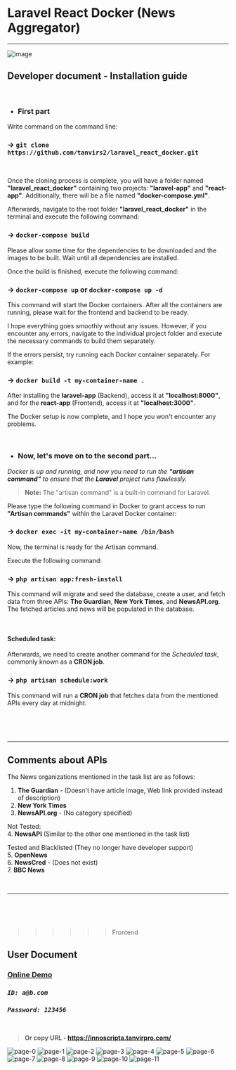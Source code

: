 Laravel React Docker  (News Aggregator)
=======================================
***

![image](https://github.com/tanvirs2/laravel_react_docker/assets/11763906/4d89fafb-0ad5-4638-9ddc-141a47a1f7da)

## Developer document - Installation guide

<br/>

+ ### First part

Write command on the command line:

### &rarr; `git clone https://github.com/tanvirs2/laravel_react_docker.git`

<br/>

Once the cloning process is complete, you will have a folder named **"laravel_react_docker"**
containing two projects: **"laravel-app"** and **"react-app"**.
Additionally, there will be a file named **"docker-compose.yml"**.

Afterwards, navigate to the root folder **"laravel_react_docker"** in the terminal
and execute the following command:

### &rarr; `docker-compose build`

Please allow some time for the dependencies to be downloaded and the images to be built.
Wait until all dependencies are installed.

Once the build is finished, execute the following command:

### &rarr; `docker-compose up` or `docker-compose up -d`

This command will start the Docker containers. After all the containers are running,
please wait for the frontend and backend to be ready.

I hope everything goes smoothly without any issues. However, if you encounter any errors,
navigate to the individual project folder and execute the necessary commands to build them separately.

If the errors persist, try running each Docker container separately. For example:

### &rarr; `docker build -t my-container-name .`

After installing the **laravel-app** (Backend), access it at **"localhost:8000"**, and for the **react-app** (Frontend), access it at **"localhost:3000"**.

The Docker setup is now complete, and I hope you won't encounter any problems.

<br/>


+ ### Now, let's move on to the second part...

*Docker is up and running, and now you need to run the **"artisan command"** to ensure that the **Laravel** project runs flawlessly.*

>**Note:** The "artisan command" is a built-in command for Laravel.

Please type the following command in Docker to grant access to run **"Artisan commands"** within the Laravel Docker container:

### &rarr; `docker exec -it my-container-name /bin/bash`

Now, the terminal is ready for the Artisan command.

Execute the following command:

### &rarr; `php artisan app:fresh-install`

This command will migrate and seed the database, create a user, and fetch data from three APIs: **The Guardian**, **New York Times**, and **NewsAPI.org**. The fetched articles and news will be populated in the database.

<br/>

#### Scheduled task:

Afterwards, we need to create another command for the *Scheduled task*, commonly known as a **CRON job**.

### &rarr; `php artisan schedule:work`

This command will run a **CRON job** that fetches data from the mentioned APIs every day at midnight.



<br/><br/><br/>
***
## Comments about APIs

The News organizations mentioned in the task list are as follows:

1. **The Guardian** - (Doesn't have article image, Web link provided instead of description) <br/>
2. **New York Times** <br/>
3. **NewsAPI.org** - (No category specified) <br/>

Not Tested: <br/>
4. **NewsAPI** (Similar to the other one mentioned in the task list) <br/>

Tested and Blacklisted (They no longer have developer support) <br/>
5. **OpenNews** <br/>
6. **NewsCred** - (Does not exist) <br/>
7. **BBC News** 

<br/>

***

<br/><br/><br/>

>>>>>>Frontend

## User Document



### [Online Demo](https://innoscripta.tanvirpro.com/)

### *`ID: a@b.com`*
### *`Password: 123456`*

<br/>

>**Or copy URL - https://innoscripta.tanvirpro.com/**



![page-0](https://github.com/tanvirs2/laravel_react_docker/assets/11763906/32a6b3a6-6c9c-4480-b855-5dbb4cf8c2c6)
![page-1](https://github.com/tanvirs2/laravel_react_docker/assets/11763906/7e3664b3-f8a6-4cc6-a598-4db19e1ea25d)
![page-2](https://github.com/tanvirs2/laravel_react_docker/assets/11763906/892ba386-9dfe-4997-afb6-fac7598643fe)
![page-3](https://github.com/tanvirs2/laravel_react_docker/assets/11763906/7157fda9-4ad4-4dc4-9fd5-543adca467ab)
![page-4](https://github.com/tanvirs2/laravel_react_docker/assets/11763906/c52dbcae-7c1a-4683-894b-74aab08a2ead)
![page-5](https://github.com/tanvirs2/laravel_react_docker/assets/11763906/d6c6c1c8-ad43-4301-a476-786cf069a1c7)
![page-6](https://github.com/tanvirs2/laravel_react_docker/assets/11763906/5f79ae8c-73f1-4e40-8fac-b9aa9de1bc95)
![page-7](https://github.com/tanvirs2/laravel_react_docker/assets/11763906/a5f8ad03-879e-471e-a110-01e5757218c5)
![page-8](https://github.com/tanvirs2/laravel_react_docker/assets/11763906/c9941f11-ac3e-4d7d-ae89-051d3967b398)
![page-9](https://github.com/tanvirs2/laravel_react_docker/assets/11763906/7c1d476a-575f-44ce-a837-9bb29533ff04)
![page-10](https://github.com/tanvirs2/laravel_react_docker/assets/11763906/ca44e2e7-50e8-4822-b78b-ad570bac43cc)
![page-11](https://github.com/tanvirs2/laravel_react_docker/assets/11763906/e87b0c68-36a0-47b6-905d-397d6205342d)


